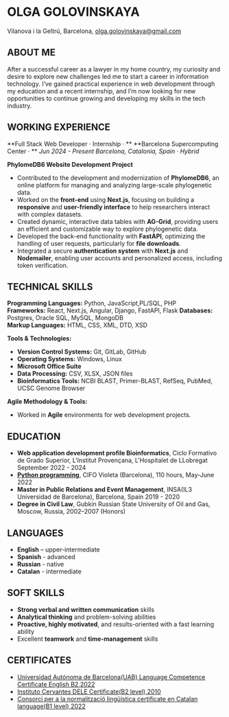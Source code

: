 # OLGA GOLOVINSKAYA

Vilanova i la Geltrú, Barcelona,
olga.golovinskaya@gmail.com

## ABOUT ME
After a successful career as a lawyer in my home country, my curiosity and desire to explore new challenges led me to start a career in information technology. I’ve gained practical experience in web development through my education and a recent internship, and I’m now looking for new opportunities to continue growing and developing my skills in the tech industry.

## WORKING EXPERIENCE
**Full Stack Web Developer · Internship  · **
**Barcelona Supercomputing Center  · **
*Jun 2024 - Present*
*Barcelona, Catalonia, Spain · Hybrid*

**PhylomeDB6 Website Development Project**  
- Contributed to the development and modernization of **PhylomeDB6**, an online platform for managing and analyzing large-scale phylogenetic data.
- Worked on the **front-end** using **Next.js**, focusing on building a **responsive** and **user-friendly interface** to help researchers interact with complex datasets.
- Created dynamic, interactive data tables with **AG-Grid**, providing users an efficient and customizable way to explore phylogenetic data.
- Developed the back-end functionality with **FastAPI**, optimizing the handling of user requests, particularly for **file downloads**.
- Integrated a secure **authentication system** with **Next.js** and **Nodemailer**, enabling user accounts and personalized access, including token verification.

## TECHNICAL SKILLS
**Programming Languages:** Python, JavaScript,PL/SQL, PHP  
**Frameworks:** React, Next.js, Angular, Django, FastAPI, Flask 
**Databases:** Postgres, Oracle SQL, MySQL, MongoDB  
**Markup Languages:** HTML, CSS, XML, DTD, XSD  

**Tools & Technologies:**  
- **Version Control Systems:** Git, GitLab, GitHub  
- **Operating Systems:** Windows, Linux  
- **Microsoft Office Suite**  
- **Data Processing:** CSV, XLSX, JSON files  
- **Bioinformatics Tools:** NCBI BLAST, Primer-BLAST, RefSeq, PubMed, UCSC Genome Browser  

**Agile Methodology & Tools:**  
- Worked in **Agile** environments for web development projects.

## EDUCATION
 - **Web application development profile Bioinformatics**, Ciclo Formativo de Grado Superior, L'Institut Provençana, L'Hospitalet de LLobregat September 2022 - 2024
- [**Python programming**](https://drive.google.com/file/d/1AZ6qrag4hU8xoUGI39HVOOLt8K8M-EuW/view?usp=sharing), CIFO Violeta (Barcelona), 110 hours, May-June 2022
- **Master in Public Relations and Event Management**, INSA(IL3 Universidad de Barcelona), Barcelona, Spain 2019 - 2020 
- **Degree in Civil Law**, Gubkin Russian State University of Oil and Gas, Moscow, Russia, 2002–2007 (Honors)
    
## LANGUAGES
- **English** – upper-intermediate
- **Spanish** - advanced
- **Russian** - native
- **Catalan** - intermediate

## SOFT SKILLS
- **Strong verbal and written communication** skills
- **Analytical thinking** and problem-solving abilities
- **Proactive, highly motivated**, and results-oriented with a fast learning ability
- Excellent **teamwork** and **time-management** skills

## CERTIFICATES
- [Universidad Autónoma de Barcelona(UAB) Language Competence Certificate English B2,2022](https://drive.google.com/file/d/14KtOPn_Bp2YlvaZCeA2x8vVNXKuAJsDW/view?usp=sharing)
- [Instituto Cervantes DELE Certificate(B2 level),2010](https://drive.google.com/file/d/1xkKDSa5E1QVLboxMvPSBUZbz3kLi1tBZ/view?usp=sharing)
- [Consorci per a la normalització lingüística certificate en Catalan language(B1 level),2022](https://drive.google.com/file/d/1OWbXWnoEauIE8GQtO_Xn32FHyGg4mhSt/view?usp=sharing)


